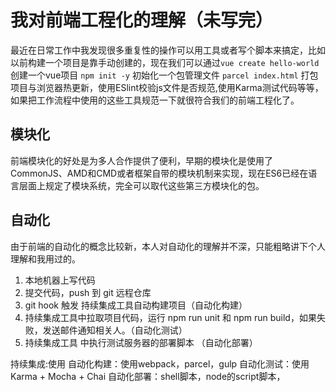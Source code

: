 # 我对前端工程化的理解（未写完）
最近在日常工作中我发现很多重复性的操作可以用工具或者写个脚本来搞定，比如以前构建一个项目是靠手动创建的，现在我们可以通过`vue create hello-world `创建一个vue项目 `npm init -y` 初始化一个包管理文件 `parcel index.html` 打包项目与浏览器热更新，使用ESlint校验js文件是否规范,使用Karma测试代码等等，如果把工作流程中使用的这些工具规范一下就很符合我们的前端工程化了。


## 模块化
前端模块化的好处是为多人合作提供了便利，早期的模块化是使用了CommonJS、AMD和CMD或者框架自带的模块机制来实现，现在ES6已经在语言层面上规定了模块系统，完全可以取代这些第三方模块化的包。

## 自动化
由于前端的自动化的概念比较新，本人对自动化的理解并不深，只能粗略讲下个人理解和我用过的。
1. 本地机器上写代码
2. 提交代码，push 到 git 远程仓库
3. git hook 触发 持续集成工具自动构建项目（自动化构建）
4. 持续集成工具中拉取项目代码，运行 npm run unit 和 npm run build，如果失败，发送邮件通知相关人。（自动化测试）
5. 持续集成工具 中执行测试服务器的部署脚本 （自动化部署）

持续集成:使用
自动化构建：使用webpack，parcel，gulp
自动化测试：使用Karma + Mocha + Chai
自动化部署：shell脚本，node的script脚本，
